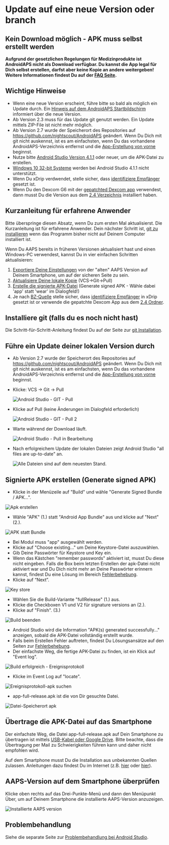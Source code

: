 # Update auf eine neue Version oder branch

## Kein Download möglich - APK muss selbst erstellt werden

**Aufgrund der gesetzlichen Regelungen für Medizinprodukte ist AndroidAPS nicht als Download verfügbar. Du kannst die App legal für Dich selbst erstellen, darfst aber keine Kopie an andere weitergeben! Weitere Informationen findest Du auf der [FAQ Seite](../Getting-Started/FAQ.md).**

## Wichtige Hinweise

* Wenn eine neue Version erscheint, führe bitte so bald als möglich ein Update durch. Ein [Hinweis auf dem AndroidAPS Startbildschirm](../Installing-AndroidAPS/Releasenotes#release-notes) informiert über die neue Version.
* Ab Version 2.3 muss für das Update git genutzt werden. Ein Update mittels ZIP-File ist nicht mehr möglich.
* Ab Version 2.7 wurde der Speicherort des Repositories auf <https://github.com/nightscout/AndroidAPS> geändert. Wenn Du Dich mit git nicht auskennst, ist es am einfachsten, wenn Du das vorhandene AndroidAPS-Verzeichnis entfernst und die [App-Erstellung von vorne](../Installing-AndroidAPS/Building-APK.md) beginnst.
* Nutze bitte [Android Studio Version 4.1.1](https://developer.android.com/studio/) oder neuer, um die APK-Datei zu erstellen.
* [Windows 10 32-bit Systeme](../Installing-AndroidAPS/troubleshooting_androidstudio#unable-to-start-daemon-process) werden bei Android Studio 4.1.1 nicht unterstützt.
* Wenn Du xDrip verdwendet, stelle sicher, dass [identifiziere Empfänger](../Configuration/xdrip#identifiziere-empfanger) gesetzt ist.
* Wenn Du den Dexcom G6 mit der [gepatchted Dexcom app](../Hardware/DexcomG6#if-using-g6-with-patched-dexcom-app) verwendest, dann musst Du die Version aus dem [2.4 Verzeichnis](https://github.com/dexcomapp/dexcomapp/tree/master/2.4) installiert haben.

## Kurzanleitung für erfahrene Anwender

Bitte überspringe diesen Absatz, wenn Du zum ersten Mal aktualisierst. Die Kurzanleitung ist für erfahrene Anwender. Dein nächster Schritt ist, [git zu installieren](../Installing-AndroidAPS/git-install.rst) wenn das Programm bisher nicht auf Deinem Computer installiert ist.

Wenn Du AAPS bereits in früheren Versionen aktualisiert hast und einen Windows-PC verwendest, kannst Du in vier einfachen Schritten aktualisieren:

1. [Exportiere Deine Einstellungen](../Usage/ExportImportSettings#exportiere-die-einstellungen) von der "alten" AAPS Version auf Deinem Smartphone, um auf der sicheren Seite zu sein.
2. [Aktualisiere Deine lokale Kopie](../Installing-AndroidAPS/Update-to-new-version#fuhre-ein-update-deiner-lokalen-version-durch) (VCS->Git->Pull)
3. [Erstelle die signierte APK-Datei](../Installing-AndroidAPS/Update-to-new-version#signierte-apk-erstellen-generate-signed-apk) (Generate signed APK - Wähle dabei 'app' statt 'wear' im Dialogfeld!)
4. Je nach [BZ-Quelle](../Configuration/BG-Source.rst) stelle sicher, dass [identifiziere Empfänger](../Configuration/xdrip#identifiziere-empfanger) in xDrip gesetzt ist or verwende die gepatchte Dexcom App aus dem [2.4 Ordner](https://github.com/dexcomapp/dexcomapp/tree/master/2.4).

## Installiere git (falls du es noch nicht hast)

Die Schritt-für-Schritt-Anleitung findest Du auf der Seite zur [git Installation](../Installing-AndroidAPS/git-install.rst).

## Führe ein Update deiner lokalen Version durch

* Ab Version 2.7 wurde der Speicherort des Repositories auf <https://github.com/nightscout/AndroidAPS> geändert. Wenn Du Dich mit git nicht auskennst, ist es am einfachsten, wenn Du das vorhandene AndroidAPS-Verzeichnis entfernst und die [App-Erstellung von vorne](../Installing-AndroidAPS/Building-APK.md) beginnst.
* Klicke: VCS -> Git -> Pull
    
    ![Android Studio - GIT - Pull](../images/AndroidStudio361_Update01.png)

* Klicke auf Pull (keine Änderungen im Dialogfeld erforderlich)
    
    ![Android Studio - GIT - Pull 2](../images/AndroidStudio361_Update02a.png)

* Warte während der Download läuft.
    
    ![Android Studio - Pull in Bearbeitung](../images/AndroidStudio361_Update03.png)

* Nach erfolgreichem Update der lokalen Dateien zeigt Android Studio "all files are up-to-date" an.
    
    ![Alle Dateien sind auf dem neuesten Stand.](../images/AndroidStudio361_Update04.png)

## Signierte APK erstellen (Generate signed APK)

<!--- Text is maintained in page building-apk.md --->

* Klicke in der Menüzeile auf "Build" und wähle "Generate Signed Bundle / APK...".

![Apk erstellen](../images/AndroidStudio361_27.png)

* Wähle "APK" (1.) statt "Android App Bundle" aus und klicke auf "Next" (2.).

![APK statt Bundle](../images/AndroidStudio361_28.png)

* Bei Modul muss "app" ausgewählt werden.
* Klicke auf "Choose existing..." um Deine Keystore-Datei auszuwählen.
* Gib Deine Passwörter für Keystore und Key ein.
* Wenn das Kästchen "remember passwords" aktiviert ist, musst Du diese nicht eingeben. Falls die Box beim letzten Erstellen der apk-Datei nicht aktiviert war und Du Dich nicht mehr an Deine Passwörter erinnern kannst, findest Du eine Lösung im Bereich [Fehlerbehebung](../Installing-AndroidAPS/troubleshooting_androidstudio#verlorener-keystore).
* Klicke auf “Next”.

![Key store](../images/AndroidStudio361_Update05.png)

* Wählen Sie die Build-Variante "fullRelease" (1.) aus. 
* Klicke die Checkboxen V1 und V2 für signature versions an (2.).
* Klicke auf "Finish". (3.)

![Build beenden](../images/AndroidStudio361_32.png)

* Android Studio wird die Information "APK(s) generated successfully..." anzeigen, sobald die APK-Datei vollständig erstellt wurde.
* Falls beim Erstellen Fehler auftreten, findest Du Lösungsansätze auf den Seiten zur [Fehlerbehebung](../Installing-AndroidAPS/troubleshooting_androidstudio.rst).
* Der einfachste Weg, die fertige APK-Datei zu finden, ist ein Klick auf "Event log".

![Build erfolgreich - Ereignisprotokoll](../images/AndroidStudio361_33.png)

* Klicke im Event Log auf "locate".

![Ereignisprotokoll-apk suchen](../images/AndroidStudio361_34.png)

* app-full-release.apk ist die von Dir gesuchte Datei.

![Datei-Speicherort apk](../images/AndroidStudio361_35.png)

## Übertrage die APK-Datei auf das Smartphone

Der einfachste Weg, die Datei app-full-release.apk auf Dein Smartphone zu übertragen ist mittels [USB-Kabel oder Google Drive](https://support.google.com/android/answer/9064445?hl=de). Bitte beachte, dass die Übertragung per Mail zu Schwierigkeiten führen kann und daher nicht empfohlen wird.

Auf dem Smartphone musst Du die Installation aus unbekannten Quellen zulassen. Anleitungen dazu findest Du im Internet (z.B. [hier](https://mobilsicher.de/ratgeber/apps-aus-apk-datei-installieren-mit-android-8) oder [hier](https://www.tutonaut.de/anleitung-android-apps-unbekannten-quellen-installieren/)).

## AAPS-Version auf dem Smartphone überprüfen

Klicke oben rechts auf das Drei-Punkte-Menü und dann den Menüpunkt Über, um auf Deinem Smartphone die installierte AAPS-Version anzuzeigen.

![Installierte AAPS version](../images/Update_VersionCheck.png)

## Problembehandlung

Siehe die separate Seite zur [Problembehandlung bei Android Studio](../Installing-AndroidAPS/troubleshooting_androidstudio.rst).